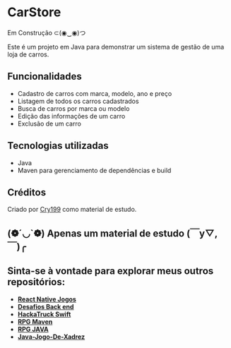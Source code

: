 # CarStore

Em Construção ⊂(◉‿◉)つ

Este é um projeto em Java para demonstrar um sistema de gestão de uma loja de carros.

## Funcionalidades

-   Cadastro de carros com marca, modelo, ano e preço
-   Listagem de todos os carros cadastrados
-   Busca de carros por marca ou modelo
-   Edição das informações de um carro
-   Exclusão de um carro

## Tecnologias utilizadas

-   Java
-   Maven para gerenciamento de dependências e build

## Créditos
Criado por [Cry199](https://github.com/Cry199) como material de estudo.

## (❁´◡`❁) Apenas um material de estudo (￣y▽,￣)╭

## Sinta-se à vontade para explorar meus outros repositórios:

- **[React Native Jogos](https://github.com/Cry199/React-Native-Jogos)**
-  **[Desafios Back end](https://github.com/Cry199/Desafios-Back-end)**
- **[HackaTruck Swift](https://github.com/Cry199/HackaTruck-Swift)**
- **[RPG Maven](https://github.com/Gioh-Workplace/RPG)**
- **[RPG JAVA](https://github.com/Cry199/Jogo-RPG-JAVA)**
- **[Java-Jogo-De-Xadrez](https://github.com/Cry199/Java-Jogo-De-Xadrez)**
